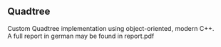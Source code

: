 ## Quadtree

Custom Quadtree implementation using object-oriented, modern C++.  
A full report in german may be found in report.pdf
